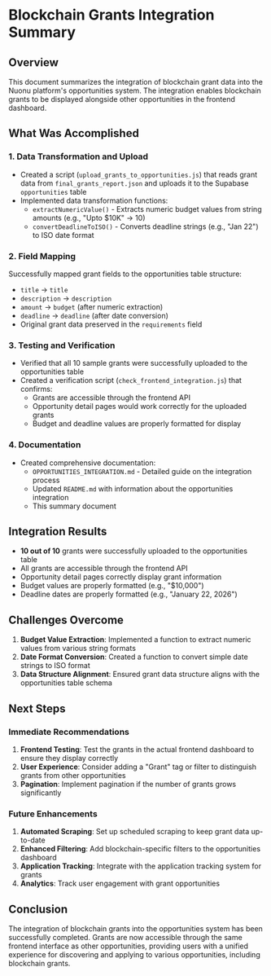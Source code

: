 # Blockchain Grants Integration Summary

## Overview
This document summarizes the integration of blockchain grant data into the Nuonu platform's opportunities system. The integration enables blockchain grants to be displayed alongside other opportunities in the frontend dashboard.

## What Was Accomplished

### 1. Data Transformation and Upload
- Created a script (`upload_grants_to_opportunities.js`) that reads grant data from `final_grants_report.json` and uploads it to the Supabase `opportunities` table
- Implemented data transformation functions:
  - `extractNumericValue()` - Extracts numeric budget values from string amounts (e.g., "Upto $10K" → 10)
  - `convertDeadlineToISO()` - Converts deadline strings (e.g., "Jan 22") to ISO date format

### 2. Field Mapping
Successfully mapped grant fields to the opportunities table structure:
- `title` → `title`
- `description` → `description`
- `amount` → `budget` (after numeric extraction)
- `deadline` → `deadline` (after date conversion)
- Original grant data preserved in the `requirements` field

### 3. Testing and Verification
- Verified that all 10 sample grants were successfully uploaded to the opportunities table
- Created a verification script (`check_frontend_integration.js`) that confirms:
  - Grants are accessible through the frontend API
  - Opportunity detail pages would work correctly for the uploaded grants
  - Budget and deadline values are properly formatted for display

### 4. Documentation
- Created comprehensive documentation:
  - `OPPORTUNITIES_INTEGRATION.md` - Detailed guide on the integration process
  - Updated `README.md` with information about the opportunities integration
  - This summary document

## Integration Results
- **10 out of 10** grants were successfully uploaded to the opportunities table
- All grants are accessible through the frontend API
- Opportunity detail pages correctly display grant information
- Budget values are properly formatted (e.g., "$10,000")
- Deadline dates are properly formatted (e.g., "January 22, 2026")

## Challenges Overcome
1. **Budget Value Extraction**: Implemented a function to extract numeric values from various string formats
2. **Date Format Conversion**: Created a function to convert simple date strings to ISO format
3. **Data Structure Alignment**: Ensured grant data structure aligns with the opportunities table schema

## Next Steps

### Immediate Recommendations
1. **Frontend Testing**: Test the grants in the actual frontend dashboard to ensure they display correctly
2. **User Experience**: Consider adding a "Grant" tag or filter to distinguish grants from other opportunities
3. **Pagination**: Implement pagination if the number of grants grows significantly

### Future Enhancements
1. **Automated Scraping**: Set up scheduled scraping to keep grant data up-to-date
2. **Enhanced Filtering**: Add blockchain-specific filters to the opportunities dashboard
3. **Application Tracking**: Integrate with the application tracking system for grants
4. **Analytics**: Track user engagement with grant opportunities

## Conclusion
The integration of blockchain grants into the opportunities system has been successfully completed. Grants are now accessible through the same frontend interface as other opportunities, providing users with a unified experience for discovering and applying to various opportunities, including blockchain grants. 